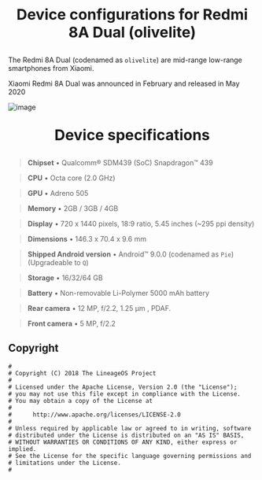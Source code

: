<p align="center" style="font-size:30px"><b>Device configurations for Redmi 8A Dual (olivelite)</b></p>

The Redmi 8A Dual (codenamed as ``olivelite``) are mid-range low-range smartphones from Xiaomi.

Xiaomi Redmi 8A Dual was announced in February and released in May 2020

![image](https://github.com/shield44/important/raw/master/maxresdefault.jpg)

<p align="center" style="font-size:30px"><b>Device specifications</b></p>

> **Chipset** • Qualcomm® SDM439 (SoC) Snapdragon™ 439

> **CPU** • Octa core (2.0 GHz)

> **GPU** • Adreno 505

> **Memory** • 2GB / 3GB / 4GB

> **Display** • 720 x 1440 pixels, 18:9 ratio, 5.45 inches (~295 ppi density)

> **Dimensions** • 146.3 x 70.4 x 9.6 mm

> **Shipped Android version** •	Android™ 9.0.0 (codenamed as ``Pie``)(Upgradeable to ``Q``)

> **Storage** •	16/32/64 GB

> **Battery** •	Non-removable Li-Polymer 5000 mAh battery

> **Rear camera** • 12 MP, f/2.2, 1.25 μm , PDAF.

> **Front camera** • 5 MP, f/2.2

## Copyright

```
#
# Copyright (C) 2018 The LineageOS Project
#
# Licensed under the Apache License, Version 2.0 (the "License");
# you may not use this file except in compliance with the License.
# You may obtain a copy of the License at
#
#      http://www.apache.org/licenses/LICENSE-2.0
#
# Unless required by applicable law or agreed to in writing, software
# distributed under the License is distributed on an "AS IS" BASIS,
# WITHOUT WARRANTIES OR CONDITIONS OF ANY KIND, either express or implied.
# See the License for the specific language governing permissions and
# limitations under the License.
#
